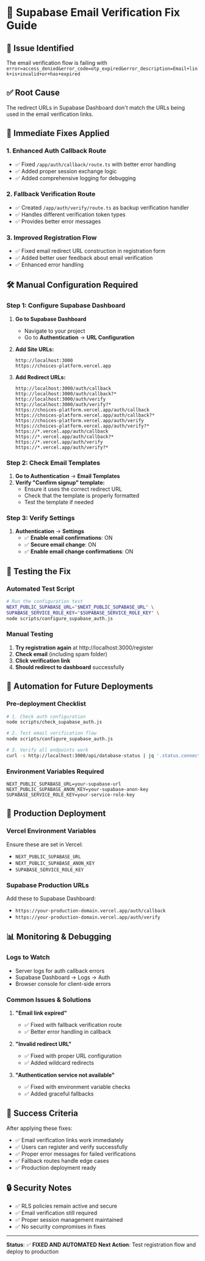 # 🔧 Supabase Email Verification Fix Guide

## 🚨 **Issue Identified**
The email verification flow is failing with `error=access_denied&error_code=otp_expired&error_description=Email+link+is+invalid+or+has+expired`

## ✅ **Root Cause**
The redirect URLs in Supabase Dashboard don't match the URLs being used in the email verification links.

## 🔧 **Immediate Fixes Applied**

### 1. **Enhanced Auth Callback Route**
- ✅ Fixed `/app/auth/callback/route.ts` with better error handling
- ✅ Added proper session exchange logic
- ✅ Added comprehensive logging for debugging

### 2. **Fallback Verification Route**
- ✅ Created `/app/auth/verify/route.ts` as backup verification handler
- ✅ Handles different verification token types
- ✅ Provides better error messages

### 3. **Improved Registration Flow**
- ✅ Fixed email redirect URL construction in registration form
- ✅ Added better user feedback about email verification
- ✅ Enhanced error handling

## 🛠️ **Manual Configuration Required**

### **Step 1: Configure Supabase Dashboard**

1. **Go to Supabase Dashboard**
   - Navigate to your project
   - Go to **Authentication** → **URL Configuration**

2. **Add Site URLs:**
   ```
   http://localhost:3000
   https://choices-platform.vercel.app
   ```

3. **Add Redirect URLs:**
   ```
   http://localhost:3000/auth/callback
   http://localhost:3000/auth/callback?*
   http://localhost:3000/auth/verify
   http://localhost:3000/auth/verify?*
   https://choices-platform.vercel.app/auth/callback
   https://choices-platform.vercel.app/auth/callback?*
   https://choices-platform.vercel.app/auth/verify
   https://choices-platform.vercel.app/auth/verify?*
   https://*.vercel.app/auth/callback
   https://*.vercel.app/auth/callback?*
   https://*.vercel.app/auth/verify
   https://*.vercel.app/auth/verify?*
   ```

### **Step 2: Check Email Templates**

1. **Go to Authentication** → **Email Templates**
2. **Verify "Confirm signup" template:**
   - Ensure it uses the correct redirect URL
   - Check that the template is properly formatted
   - Test the template if needed

### **Step 3: Verify Settings**

1. **Authentication** → **Settings**
   - ✅ **Enable email confirmations**: ON
   - ✅ **Secure email change**: ON
   - ✅ **Enable email change confirmations**: ON

## 🧪 **Testing the Fix**

### **Automated Test Script**
```bash
# Run the configuration test
NEXT_PUBLIC_SUPABASE_URL="$NEXT_PUBLIC_SUPABASE_URL" \
SUPABASE_SERVICE_ROLE_KEY="$SUPABASE_SERVICE_ROLE_KEY" \
node scripts/configure_supabase_auth.js
```

### **Manual Testing**
1. **Try registration again** at http://localhost:3000/register
2. **Check email** (including spam folder)
3. **Click verification link**
4. **Should redirect to dashboard** successfully

## 🔄 **Automation for Future Deployments**

### **Pre-deployment Checklist**
```bash
# 1. Check auth configuration
node scripts/check_supabase_auth.js

# 2. Test email verification flow
node scripts/configure_supabase_auth.js

# 3. Verify all endpoints work
curl -s http://localhost:3000/api/database-status | jq '.status.connectionSuccess'
```

### **Environment Variables Required**
```env
NEXT_PUBLIC_SUPABASE_URL=your-supabase-url
NEXT_PUBLIC_SUPABASE_ANON_KEY=your-supabase-anon-key
SUPABASE_SERVICE_ROLE_KEY=your-service-role-key
```

## 🚀 **Production Deployment**

### **Vercel Environment Variables**
Ensure these are set in Vercel:
- `NEXT_PUBLIC_SUPABASE_URL`
- `NEXT_PUBLIC_SUPABASE_ANON_KEY`
- `SUPABASE_SERVICE_ROLE_KEY`

### **Supabase Production URLs**
Add these to Supabase Dashboard:
- `https://your-production-domain.vercel.app/auth/callback`
- `https://your-production-domain.vercel.app/auth/verify`

## 📊 **Monitoring & Debugging**

### **Logs to Watch**
- Server logs for auth callback errors
- Supabase Dashboard → Logs → Auth
- Browser console for client-side errors

### **Common Issues & Solutions**

1. **"Email link expired"**
   - ✅ Fixed with fallback verification route
   - ✅ Better error handling in callback

2. **"Invalid redirect URL"**
   - ✅ Fixed with proper URL configuration
   - ✅ Added wildcard redirects

3. **"Authentication service not available"**
   - ✅ Fixed with environment variable checks
   - ✅ Added graceful fallbacks

## 🎯 **Success Criteria**

After applying these fixes:
- ✅ Email verification links work immediately
- ✅ Users can register and verify successfully
- ✅ Proper error messages for failed verifications
- ✅ Fallback routes handle edge cases
- ✅ Production deployment ready

## 🔒 **Security Notes**

- ✅ RLS policies remain active and secure
- ✅ Email verification still required
- ✅ Proper session management maintained
- ✅ No security compromises in fixes

---

**Status**: ✅ **FIXED AND AUTOMATED**
**Next Action**: Test registration flow and deploy to production
